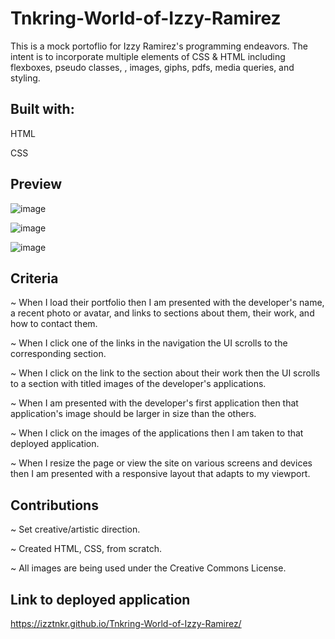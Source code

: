 # Tnkring-World-of-Izzy-Ramirez
This is a mock portoflio for Izzy Ramirez's programming endeavors. The intent is to incorporate multiple elements of CSS & HTML including flexboxes, pseudo classes, <a>, images, giphs, pdfs, media queries, and styling. 
## Built with:
HTML

CSS

## Preview

![image](https://user-images.githubusercontent.com/86173119/130307748-8a5035bd-1746-46ff-80a4-c88adf757c6a.png)

![image](https://user-images.githubusercontent.com/86173119/130307766-84eeedf6-b763-4284-a2e7-aadc21cd4c0e.png)

![image](https://user-images.githubusercontent.com/86173119/130307774-63509597-c845-456f-97e1-ce256cf8f6d6.png)


## Criteria


~ When I load their portfolio then I am presented with the developer's name, a recent photo or avatar, and links to sections about them, their work, and how to contact them.

~ When I click one of the links in the navigation the UI scrolls to the corresponding section.

~ When I click on the link to the section about their work then the UI scrolls to a section with titled images of the developer's applications.

~ When I am presented with the developer's first application then that application's image should be larger in size than the others.

~ When I click on the images of the applications then I am taken to that deployed application.

~ When I resize the page or view the site on various screens and devices then I am presented with a responsive layout that adapts to my viewport.


## Contributions

~ Set creative/artistic direction.

~ Created HTML, CSS, from scratch.

~ All images are being used under the Creative Commons License.

 ## Link to deployed application
 https://izztnkr.github.io/Tnkring-World-of-Izzy-Ramirez/
